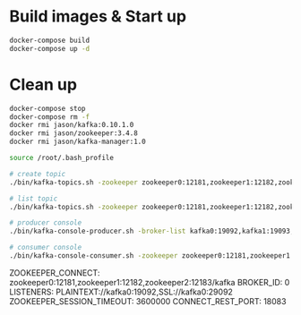 

# Build images & Start up
```bash
docker-compose build
docker-compose up -d
```

# Clean up
```bash
docker-compose stop
docker-compose rm -f
docker rmi jason/kafka:0.10.1.0
docker rmi jason/zookeeper:3.4.8
docker rmi jason/kafka-manager:1.0
```


```bash
source /root/.bash_profile

# create topic
./bin/kafka-topics.sh -zookeeper zookeeper0:12181,zookeeper1:12182,zookeeper2:12183 -topic test1 -replication-factor 2 -partitions 3 -create

# list topic
./bin/kafka-topics.sh -zookeeper zookeeper0:12181,zookeeper1:12182,zookeeper2:12183 -list

# producer console
./bin/kafka-console-producer.sh -broker-list kafka0:19092,kafka1:19093,kafka2:19094 -topic test1

# consumer console
./bin/kafka-console-consumer.sh -zookeeper zookeeper0:12181,zookeeper1:12182,zookeeper2:12183 - from-begining -topic test1
```

ZOOKEEPER_CONNECT: zookeeper0:12181,zookeeper1:12182,zookeeper2:12183/kafka
BROKER_ID: 0
LISTENERS: PLAINTEXT://kafka0:19092,SSL://kafka0:29092
ZOOKEEPER_SESSION_TIMEOUT: 3600000
CONNECT_REST_PORT: 18083


